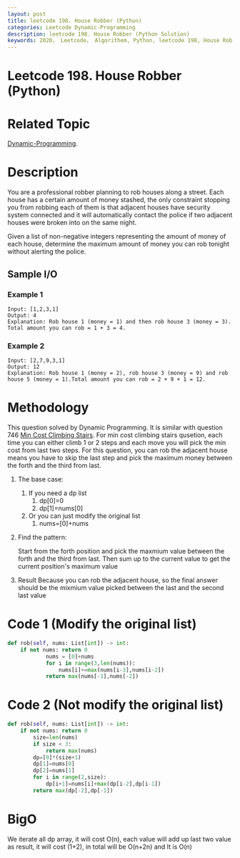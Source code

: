 ```yaml
---
layout: post
title: leetcode 198. House Robber (Python)
categories: Leetcode Dynamic-Programming
description: leetcode 198. House Robber (Python Solution)
keywords: 2020， Leetcode， Algorithem, Python, leetcode 198, House Robber, zhenyu
---
```


# Leetcode 198. House Robber (Python)

# Related Topic
<a href="/categories/#Dynamic-Programming" target="_blank"> Dynamic-Programming</a>.

# Description
You are a professional robber planning to rob houses along a street. Each house has a certain amount of money stashed, the only constraint stopping you from robbing each of them is that adjacent houses have security system connected and it will automatically contact the police if two adjacent houses were broken into on the same night.

Given a list of non-negative integers representing the amount of money of each house, determine the maximum amount of money you can rob tonight without alerting the police.

## Sample I/O
### Example 1
```
Input: [1,2,3,1]
Output: 4
Explanation: Rob house 1 (money = 1) and then rob house 3 (money = 3).
Total amount you can rob = 1 + 3 = 4.
```

### Example 2
```
Input: [2,7,9,3,1]
Output: 12
Explanation: Rob house 1 (money = 2), rob house 3 (money = 9) and rob house 5 (money = 1).Total amount you can rob = 2 + 9 + 1 = 12.
```

# Methodology
This question solved by Dynamic Programming. It is similar with question 746 <a href="https://leetcode.com/problems/min-cost-climbing-stairs/" target="_blank"> Min Cost Climbing Stairs</a>.
For min cost climbing stairs qusetion, each time you can either climb 1 or 2 steps and each move you will pick the min cost from last two steps. For this question, you can rob the adjacent house means you have to skip the last step and pick the maximum money between the forth and the third from last.

1. The base case:
   1. If you need a dp list
      1. dp[0]=0
      2. dp[1]=nums[0]
   2. Or you can just modify the original list
      1. nums=[0]+nums

2. Find the pattern: 

   Start from the forth position and pick the maxmium value between the forth and the third from last. Then sum up to the current value to get the current position's maximum value

3. Result
   Because you can rob the adjacent house, so the final answer should be the mixmium value picked between the last and the second last value


# Code 1 (Modify the original list)
```python
def rob(self, nums: List[int]) -> int:
    if not nums: return 0
            nums = [0]+nums
            for i in range(3,len(nums)):
                nums[i]+=max(nums[i-3],nums[i-2])
            return max(nums[-1],nums[-2])
```

# Code 2 (Not modify the original list)
```python
def rob(self, nums: List[int]) -> int:
    if not nums: return 0
        size=len(nums)
        if size < 3:
            return max(nums)
        dp=[0]*(size+1)
        dp[1]=nums[0]
        dp[2]=nums[1]
        for i in range(2,size):
            dp[i+1]=nums[i]+max(dp[i-2],dp[i-1])
        return max(dp[-2],dp[-1])
```

# BigO
We iterate all dp array, it will cost O(n), each value will add up last two value as result, it will cost (1+2), in total will be O(n+2n) and It is O(n)



